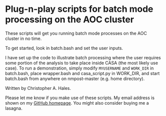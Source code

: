 Plug-n-play scripts for batch mode processing on the AOC cluster
======

These scripts will get you running batch mode processes on the AOC cluster in no time.

To get started, look in batch.bash and set the user inputs.

I have set up the code to illustrate batch processing where the user requires some portion of the analysis to take place inside CASA (the most likely use case). To run a demonstration, simply modify ```MYUSERNAME``` and ```WORK_DIR``` in batch.bash, place wrapper.bash and casa_script.py in WORK_DIR, and start batch.bash from anywhere on nmpost-master (e.g. home directory).

Written by Christopher A. Hales.

Please let me know if you make use of these scripts. My email address is shown on my [GitHub homepage](https://github.com/chrishales). You might also consider buying me a lasagna.
